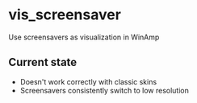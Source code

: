 # vis_screensaver
Use screensavers as visualization in WinAmp

## Current state
* Doesn't work correctly with classic skins
* Screensavers consistently switch to low resolution